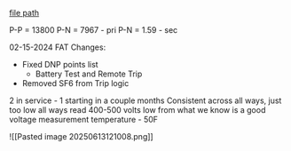 
[file path](<file:///C:\Users\jnetherton\G&W Electric Co\US-PowerGridAutomation - Documents\_Lazer\113186 - Hilcorp Alaska>)

P-P = 13800
P-N = 7967 - pri
P-N = 1.59 - sec




02-15-2024 FAT Changes:
- Fixed DNP points list
	- Battery Test and Remote Trip
- Removed SF6 from Trip logic

2 in service - 1 starting in a couple months
Consistent across all ways, just too low
all ways read 400-500 volts low from what we know is a good voltage measurement
temperature - 50F

![[Pasted image 20250613121008.png]]
